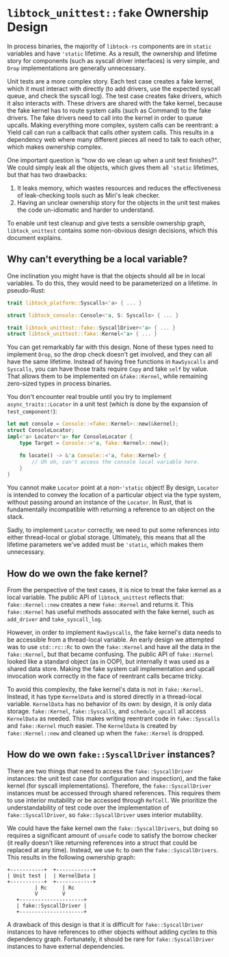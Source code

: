 `libtock_unittest::fake` Ownership Design
=========================================

In process binaries, the majority of `libtock-rs` components are in `static`
variables and have `'static` lifetime. As a result, the ownership and lifetime
story for components (such as syscall driver interfaces) is very simple, and
`Drop` implementations are generally unnecessary.

Unit tests are a more complex story. Each test case creates a fake kernel, which
it must interact with directly (to add drivers, use the expected syscall queue,
and check the syscall log). The test case creates fake drivers, which it also
interacts with. These drivers are shared with the fake kernel, because the fake
kernel has to route system calls (such as Command) to the fake drivers. The fake
drivers need to call into the kernel in order to queue upcalls. Making
everything more complex, system calls can be reentrant: a Yield call can run a
callback that calls other system calls. This results in a dependency web where
many different pieces all need to talk to each other, which makes ownership
complex.

One important question is "how do we clean up when a unit test finishes?". We
could simply leak all the objects, which gives them all `'static` lifetimes, but
that has two drawbacks:

1. It leaks memory, which wastes resources and reduces the effectiveness of
   leak-checking tools such as Miri's leak checker.
2. Having an unclear ownership story for the objects in the unit test makes the
   code un-idiomatic and harder to understand.

To enable unit test cleanup and give tests a sensible ownership graph,
`libtock_unittest` contains some non-obvious design decisions, which this
document explains.

## Why can't everything be a local variable?

One inclination you might have is that the objects should all be in local
variables. To do this, they would need to be parameterized on a lifetime. In
pseudo-Rust:

```rust
trait libtock_platform::Syscalls<'a> { ... }

struct libtock_console::Console<'a, S: Syscalls> { ... }

trait libtock_unittest::fake::SyscallDriver<'a> { ... }
struct libtock_unittest::fake::Kernel<'a> { ... }
```

You can get remarkably far with this design. None of these types need to
implement `Drop`, so the drop check doesn't get involved, and they can all have
the same lifetime. Instead of having free functions in `RawSyscalls` and
`Syscalls`, you can have those traits require `Copy` and take `self` by value.
That allows them to be implemented on `&fake::Kernel`, while remaining
zero-sized types in process binaries.

You don't encounter real trouble until you try to implement
`async_traits::Locator` in a unit test (which is done by the expansion of
`test_component!`):

```rust
let mut console = Console::<fake::Kernel>::new(&kernel);
struct ConsoleLocator;
impl<'a> Locator<'a> for ConsoleLocator {
    type Target = Console::<'a, fake::Kernel>::new();

    fn locate() -> &'a Console::<'a, fake::Kernel> {
        // Uh oh, can't access the console local variable here.
    }
}
```

You cannot make `Locator` point at a non-`'static` object! By design, `Locator`
is intended to convey the location of a particular object via the type system,
without passing around an instance of the `Locator`. In Rust, that is
fundamentally incompatible with returning a reference to an object on the stack.

Sadly, to implement `Locator` correctly, we need to put some references into
either thread-local or global storage. Ultimately, this means that all the
lifetime parameters we've added must be `'static`, which makes them unnecessary.

## How do we own the fake kernel?

From the perspective of the test cases, it is nice to treat the fake kernel as a
local variable. The public API of `libtock_unittest` reflects that:
`fake::Kernel::new` creates a new `fake::Kernel` and returns it. This
`fake::Kernel` has useful methods assocated with the fake kernel, such as
`add_driver` and `take_syscall_log`.

However, in order to implement `RawSyscalls`, the fake kernel's data needs to be
accessible from a thread-local variable. An early design we attempted was to use
`std::rc::Rc` to own the `fake::Kernel` and have all the data in the
`fake::Kernel`, but that became confusing. The public API of `fake::Kernel`
looked like a standard object (as in OOP), but internally it was used as a
shared data store. Making the fake system call implementation and upcall
invocation work correctly in the face of reentrant calls became tricky.

To avoid this complexity, the fake kernel's data is not in `fake::Kernel`.
Instead, it has type `KernelData` and is stored directly in a thread-local
variable. `KernelData` has no behavior of its own: by design, it is only data
storage. `fake::Kernel`, `fake::Syscalls`, and `schedule_upcall` all access
`KernelData` as needed. This makes writing reentrant code in `fake::Syscalls`
and `fake::Kernel` much easier. The `KernelData` is created by
`fake::Kernel::new` and cleaned up when the `fake::Kernel` is dropped.

## How do we own `fake::SyscallDriver` instances?

There are two things that need to access the `fake::SyscallDriver` instances:
the unit test case (for configuration and inspection), and the fake kernel (for
syscall implementations). Therefore, the `fake::SyscallDriver` instances must be
accessed through shared references. This requires them to use interior
mutability or be accessed through `RefCell`. We prioritize the understandability
of test code over the implementation of `fake::SyscallDriver`, so
`fake::SyscallDriver` uses interior mutability.

We could have the fake kernel own the `fake::SyscallDrivers`, but doing so
requires a significant amount of `unsafe` code to satisfy the borrow checker (it
really doesn't like returning references into a struct that could be replaced at
any time). Instead, we use `Rc` to own the `fake::SyscallDrivers`. This results
in the following ownership graph:

```
+-----------+  +------------+
| Unit test |  | KernelData |
+-----------+  +------------+
         | Rc     | Rc
         V        V
   +---------------------+
   | fake::SyscallDriver |
   +---------------------+
```

A drawback of this design is that it is difficult for `fake::SyscallDriver`
instances to have references to other objects without adding cycles to this
dependency graph. Fortunately, it should be rare for `fake::SyscallDriver`
instances to have external dependencies.
